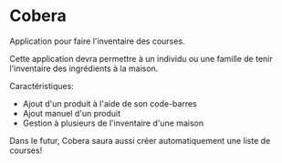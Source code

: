 # Cobera
Application pour faire l'inventaire des courses.

Cette application devra permettre à un individu ou une famille de tenir l'inventaire des ingrédients à la maison.

Caractéristiques:
- Ajout d'un produit à l'aide de son code-barres
- Ajout manuel d'un produit
- Gestion à plusieurs de l'inventaire d'une maison

Dans le futur, Cobera saura aussi créer automatiquement une liste de courses!
